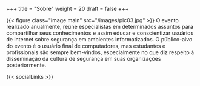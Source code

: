 +++
title = "Sobre"
weight = 20
draft = false
+++

{{< figure class="image main" src="/images/pic03.jpg" >}}
O evento realizado anualmente, reúne especialistas em determinados assuntos para compartilhar seus conhecimentos
e assim educar e conscientizar usuários de internet sobre segurança em ambientes informatizados. O público-alvo do
evento é o usuário final de computadores, mas estudantes e profissionais são sempre bem-vindos, especialmente no 
que diz respeito à disseminação da cultura de segurança em suas organizações posteriormente.

{{< socialLinks >}} 
